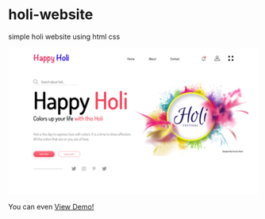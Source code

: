 # holi-website
simple holi website using html css

![simple holi website using html css](img/screencapture-file-Users-mac-Desktop-happy-holi-website-index-html-2020-03-24-17_01_40.png)

You can even [View Demo!](https://kumarshanu19.github.io/holi-website/)
